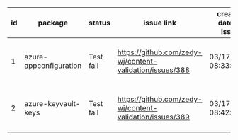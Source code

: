
| id | package | status | issue link | created date of issue | update date of issue | run date of pipeline | pipeline run link |
|----|---------|--------|------------|-----------------------|----------------------| ---------------------| ----------------- |
| 1 | azure-appconfiguration | Test fail | https://github.com/zedy-wj/content-validation/issues/388 | 03/17/2025 08:33:04 | 03/24/2025 06:06:21 | 4/7/2025 10:05:49 AM | https://dev.azure.com/v-wenjyu/content-validation-automation/_build/results?buildId=22 |
| 2 | azure-keyvault-keys | Test fail | https://github.com/zedy-wj/content-validation/issues/389 | 03/17/2025 08:42:12 | 04/07/2025 10:02:42 | 4/7/2025 10:05:49 AM | https://dev.azure.com/v-wenjyu/content-validation-automation/_build/results?buildId=22 |